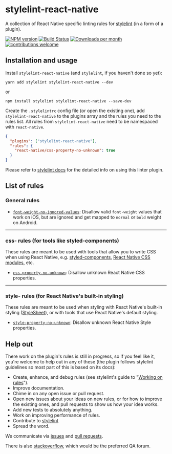 # stylelint-react-native

A collection of React Native specific linting rules for [stylelint](https://github.com/stylelint/stylelint) (in a form of a plugin).

[![NPM version](https://img.shields.io/npm/v/stylelint-react-native.svg)](https://www.npmjs.com/package/stylelint-react-native)
[![Build Status](https://github.com/kristerkari/stylelint-react-native/workflows/Tests/badge.svg)](https://github.com/kristerkari/stylelint-react-native/actions?workflow=Tests)
[![Downloads per month](https://img.shields.io/npm/dm/stylelint-react-native.svg)](http://npmcharts.com/compare/stylelint-react-native?periodLength=30)
[![contributions welcome](https://img.shields.io/badge/contributions-welcome-brightgreen.svg?style=flat)](https://egghead.io/courses/how-to-contribute-to-an-open-source-project-on-github)

## Installation and usage

Install `stylelint-react-native` (and `stylelint`, if you haven't done so yet):

```
yarn add stylelint stylelint-react-native --dev
```

or

```
npm install stylelint stylelint-react-native --save-dev
```

Create the `.stylelintrc` config file (or open the existing one), add `stylelint-react-native` to the plugins array and the rules you need to the rules list. All rules from `stylelint-react-native` need to be namespaced with `react-native`.

```json
{
  "plugins": ["stylelint-react-native"],
  "rules": {
    "react-native/css-property-no-unknown": true
  }
}
```

Please refer to [stylelint docs](http://stylelint.io/user-guide/) for the detailed info on using this linter plugin.

## List of rules

### General rules

- [`font-weight-no-ignored-values`](./src/rules/font-weight-no-ignored-values/README.md): Disallow valid `font-weight` values that work on iOS, but are ignored and get mapped to `normal` or `bold` weight on Android.

---

### css- rules (for tools like styled-components)

These rules are meant to be used with tools that allow you to write CSS when using React Native, e.g. [styled-components](https://www.styled-components.com/), [React Native CSS modules](https://github.com/kristerkari/react-native-css-modules), etc.

- [`css-property-no-unknown`](./src/rules/css-property-no-unknown/README.md): Disallow unknown React Native CSS properties.

---

### style- rules (for React Native's built-in styling)

These rules are meant to be used when styling with React Native's built-in styling ([StyleSheet](https://facebook.github.io/react-native/docs/stylesheet)), or with tools that use React Native's default styling.

- [`style-property-no-unknown`](./src/rules/style-property-no-unknown/README.md): Disallow unknown React Native Style properties.

## Help out

There work on the plugin's rules is still in progress, so if you feel like it, you're welcome to help out in any of these (the plugin follows stylelint guidelines so most part of this is based on its docs):

- Create, enhance, and debug rules (see stylelint's guide to "[Working on rules](https://github.com/stylelint/stylelint/blob/master/docs/developer-guide/rules.md)").
- Improve documentation.
- Chime in on any open issue or pull request.
- Open new issues about your ideas on new rules, or for how to improve the existing ones, and pull requests to show us how your idea works.
- Add new tests to absolutely anything.
- Work on improving performance of rules.
- Contribute to [stylelint](https://github.com/stylelint/stylelint)
- Spread the word.

We communicate via [issues](https://github.com/kristerkari/stylelint-react-native/issues) and [pull requests](https://github.com/kristerkari/stylelint-react-native/pulls).

There is also [stackoverflow](http://stackoverflow.com/questions/tagged/stylelint), which would be the preferred QA forum.
